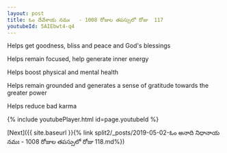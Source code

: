 ```yaml
---
layout: post
title: ఓం దేవేశాయ నమః   - 1008 రోజుల తపస్సులో రోజు  117
youtubeId: 5AIEbwt4-q4
---
```

 
 
Helps get goodness, bliss and peace and God's blessings
 
Helps remain focused, help generate inner energy 
 
Helps boost physical and mental health 
 
Helps remain grounded and generates a sense of gratitude towards the greater power 
 
Helps reduce bad karma
 
 
 
 


{% include youtubePlayer.html id=page.youtubeId %}
 
[Next]({{ site.baseurl }}{% link  split2/_posts/2019-05-02-ఓం అనాది నిధానాయ నమః    - 1008 రోజుల తపస్సులో రోజు  118.md%})
 

